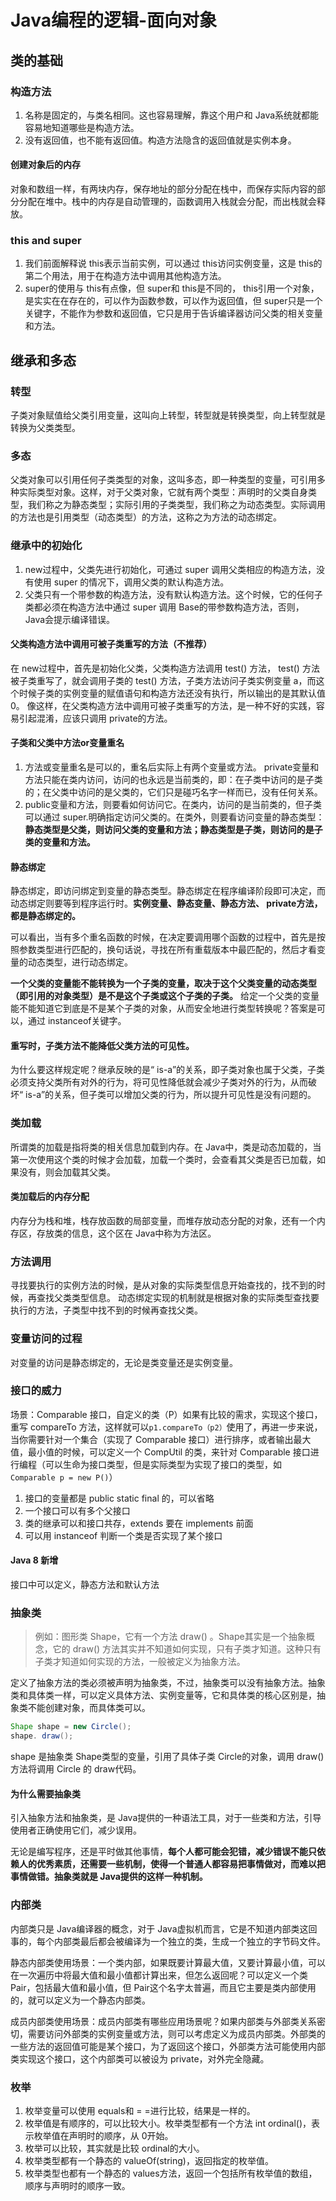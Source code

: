 # Java编程的逻辑-面向对象

## 类的基础

### 构造方法
1. 名称是固定的，与类名相同。这也容易理解，靠这个用户和 Java系统就都能容易地知道哪些是构造方法。 
2. 没有返回值，也不能有返回值。构造方法隐含的返回值就是实例本身。

#### 创建对象后的内存
对象和数组一样，有两块内存，保存地址的部分分配在栈中，而保存实际内容的部分分配在堆中。栈中的内存是自动管理的，函数调用入栈就会分配，而出栈就会释放。

### this and super
1. 我们前面解释说 this表示当前实例，可以通过 this访问实例变量，这是 this的第二个用法，用于在构造方法中调用其他构造方法。
2. super的使用与 this有点像，但 super和 this是不同的， this引用一个对象，是实实在在存在的，可以作为函数参数，可以作为返回值，但 super只是一个关键字，不能作为参数和返回值，它只是用于告诉编译器访问父类的相关变量和方法。

## 继承和多态
### 转型
子类对象赋值给父类引用变量，这叫向上转型，转型就是转换类型，向上转型就是转换为父类类型。

### 多态
父类对象可以引用任何子类类型的对象，这叫多态，即一种类型的变量，可引用多种实际类型对象。这样，对于父类对象，它就有两个类型：声明时的父类自身类型，我们称之为静态类型；实际引用的子类类型，我们称之为动态类型。实际调用的方法也是引用类型（动态类型）的方法，这称之为方法的动态绑定。

### 继承中的初始化
1. new过程中，父类先进行初始化，可通过 super 调用父类相应的构造方法，没有使用 super 的情况下，调用父类的默认构造方法。
2. 父类只有一个带参数的构造方法，没有默认构造方法。这个时候，它的任何子类都必须在构造方法中通过 super 调用 Base的带参数构造方法，否则， Java会提示编译错误。

#### 父类构造方法中调用可被子类重写的方法（不推荐）
在 new过程中，首先是初始化父类，父类构造方法调用 test() 方法， test() 方法被子类重写了，就会调用子类的 test() 方法，子类方法访问子类实例变量 a，而这个时候子类的实例变量的赋值语句和构造方法还没有执行，所以输出的是其默认值 0。
像这样，在父类构造方法中调用可被子类重写的方法，是一种不好的实践，容易引起混淆，应该只调用 private的方法。

#### 子类和父类中方法or变量重名
1. 方法或变量重名是可以的，重名后实际上有两个变量或方法。 private变量和方法只能在类内访问，访问的也永远是当前类的，即：在子类中访问的是子类的；在父类中访问的是父类的，它们只是碰巧名字一样而已，没有任何关系。 
2. public变量和方法，则要看如何访问它。在类内，访问的是当前类的，但子类可以通过 super.明确指定访问父类的。在类外，则要看访问变量的静态类型：**静态类型是父类，则访问父类的变量和方法；静态类型是子类，则访问的是子类的变量和方法。**

#### 静态绑定
静态绑定，即访问绑定到变量的静态类型。静态绑定在程序编译阶段即可决定，而动态绑定则要等到程序运行时。**实例变量、静态变量、静态方法、 private方法，都是静态绑定的。**

可以看出，当有多个重名函数的时候，在决定要调用哪个函数的过程中，首先是按照参数类型进行匹配的，换句话说，寻找在所有重载版本中最匹配的，然后才看变量的动态类型，进行动态绑定。

**一个父类的变量能不能转换为一个子类的变量，取决于这个父类变量的动态类型（即引用的对象类型）是不是这个子类或这个子类的子类。**
给定一个父类的变量能不能知道它到底是不是某个子类的对象，从而安全地进行类型转换呢？答案是可以，通过 instanceof关键字。

#### 重写时，子类方法不能降低父类方法的可见性。
为什么要这样规定呢？继承反映的是“ is-a”的关系，即子类对象也属于父类，子类必须支持父类所有对外的行为，将可见性降低就会减少子类对外的行为，从而破坏“ is-a”的关系，但子类可以增加父类的行为，所以提升可见性是没有问题的。

### 类加载
所谓类的加载是指将类的相关信息加载到内存。在 Java中，类是动态加载的，当第一次使用这个类的时候才会加载，加载一个类时，会查看其父类是否已加载，如果没有，则会加载其父类。

#### 类加载后的内存分配
内存分为栈和堆，栈存放函数的局部变量，而堆存放动态分配的对象，还有一个内存区，存放类的信息，这个区在 Java中称为方法区。

### 方法调用
寻找要执行的实例方法的时候，是从对象的实际类型信息开始查找的，找不到的时候，再查找父类类型信息。
动态绑定实现的机制就是根据对象的实际类型查找要执行的方法，子类型中找不到的时候再查找父类。

### 变量访问的过程
对变量的访问是静态绑定的，无论是类变量还是实例变量。

### 接口的威力
场景：Comparable 接口，自定义的类（P）如果有比较的需求，实现这个接口，重写 compareTo 方法，这样就可以`p1.compareTo（p2）`使用了，再进一步来说，当你需要针对一个集合（实现了 Comparable 接口）进行排序，或者输出最大值，最小值的时候，可以定义一个 CompUtil 的类，来针对 Comparable 接口进行编程（可以生命为接口类型，但是实际类型为实现了接口的类型，如 `Comparable p = new P()`）

1. 接口的变量都是 public static final 的，可以省略
2. 一个接口可以有多个父接口
3. 类的继承可以和接口共存，extends 要在 implements 前面
4. 可以用 instanceof 判断一个类是否实现了某个接口

#### Java 8 新增
接口中可以定义，静态方法和默认方法

### 抽象类
> 例如：图形类 Shape，它有一个方法 draw() 。Shape其实是一个抽象概念，它的 draw() 方法其实并不知道如何实现，只有子类才知道。这种只有子类才知道如何实现的方法，一般被定义为抽象方法。  

定义了抽象方法的类必须被声明为抽象类，不过，抽象类可以没有抽象方法。抽象类和具体类一样，可以定义具体方法、实例变量等，它和具体类的核心区别是，抽象类不能创建对象，而具体类可以。

``` Java
Shape shape = new Circle(); 
shape. draw(); 
```

shape 是抽象类 Shape类型的变量，引用了具体子类 Circle的对象，调用 draw() 方法将调用 Circle 的 draw代码。

#### 为什么需要抽象类
引入抽象方法和抽象类，是 Java提供的一种语法工具，对于一些类和方法，引导使用者正确使用它们，减少误用。

无论是编写程序，还是平时做其他事情，**每个人都可能会犯错，减少错误不能只依赖人的优秀素质，还需要一些机制，使得一个普通人都容易把事情做对，而难以把事情做错。抽象类就是 Java提供的这样一种机制。**

### 内部类
内部类只是 Java编译器的概念，对于 Java虚拟机而言，它是不知道内部类这回事的，每个内部类最后都会被编译为一个独立的类，生成一个独立的字节码文件。

静态内部类使用场景：一个类内部，如果既要计算最大值，又要计算最小值，可以在一次遍历中将最大值和最小值都计算出来，但怎么返回呢？可以定义一个类 Pair，包括最大值和最小值，但 Pair这个名字太普遍，而且它主要是类内部使用的，就可以定义为一个静态内部类。

成员内部类使用场景：成员内部类有哪些应用场景呢？如果内部类与外部类关系密切，需要访问外部类的实例变量或方法，则可以考虑定义为成员内部类。外部类的一些方法的返回值可能是某个接口，为了返回这个接口，外部类方法可能使用内部类实现这个接口，这个内部类可以被设为 private，对外完全隐藏。

### 枚举
1. 枚举变量可以使用 equals和 = =进行比较，结果是一样的。
2. 枚举值是有顺序的，可以比较大小。枚举类型都有一个方法 int ordinal()，表示枚举值在声明时的顺序，从 0开始。
3. 枚举可以比较，其实就是比较 ordinal的大小。
4. 枚举类型都有一个静态的 valueOf(string)，返回指定的枚举值。
5. 枚举类型也都有一个静态的 values方法，返回一个包括所有枚举值的数组，顺序与声明时的顺序一致。